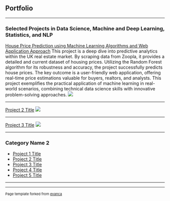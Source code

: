 ## Portfolio

---

### Selected Projects in Data Science, Machine and Deep Learning, Statistics, and NLP

[House Price Prediction using Machine Learning Algorithms and Web Application Approach](/sample_page)
This project is a deep dive into predictive analytics within the UK real estate market. By scraping data from Zoopla, it provides a detailed and current dataset of housing prices. Utilizing the Random Forest algorithm for its robustness and accuracy, the project successfully predicts house prices. The key outcome is a user-friendly web application, offering real-time price estimations valuable for buyers, realtors, and analysts. This project exemplifies the practical application of machine learning in real-world scenarios, combining technical data science skills with innovative problem-solving approaches.
<img src="images/dummy_thumbnail.jpg?raw=true"/>

---
[Project 2 Title](/pdf/sample_presentation.pdf)
<img src="images/dummy_thumbnail.jpg?raw=true"/>

---
[Project 3 Title](http://example.com/)
<img src="images/dummy_thumbnail.jpg?raw=true"/>

---

### Category Name 2

- [Project 1 Title](http://example.com/)
- [Project 2 Title](http://example.com/)
- [Project 3 Title](http://example.com/)
- [Project 4 Title](http://example.com/)
- [Project 5 Title](http://example.com/)

---




---
<p style="font-size:11px">Page template forked from <a href="https://github.com/evanca/quick-portfolio">evanca</a></p>
<!-- Remove above link if you don't want to attibute -->
